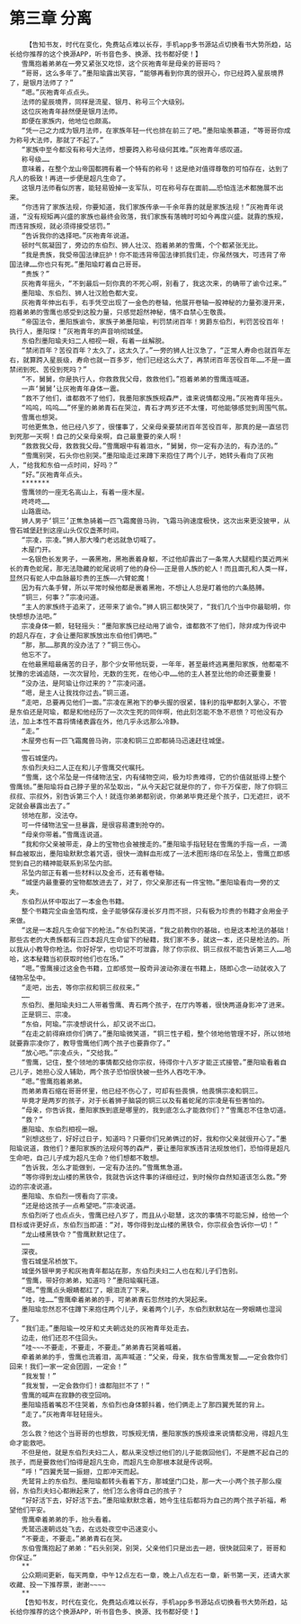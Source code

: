 # 第三章 分离
        【告知书友，时代在变化，免费站点难以长存，手机app多书源站点切换看书大势所趋，站长给你推荐的这个换源APP，听书音色多、换源、找书都好使！】
       雪鹰抱着弟弟在一旁又紧张又吃惊，这个灰袍青年是母亲的哥哥吗？
       “哥哥，这么多年了。”墨阳瑜露出笑容，“能够再看到你真的很开心，你已经跨入星辰境界了，是银月法师了？”
       “嗯。”灰袍青年点点头。
       法师的星辰境界，同样是流星、银月、称号三个大级别。
       这位灰袍青年赫然便是银月法师。
       即便在家族内，他地位也颇高。
       “凭一己之力成为银月法师，在家族年轻一代也排在前三了吧。”墨阳瑜羡慕道，“等哥哥你成为称号大法师，那就了不起了。”
       “家族中至今都没有称号大法师，想要跨入称号级何其难。”灰袍青年感叹道。
       称号级……
       意味着，在整个龙山帝国都拥有着一个特有的称号！这是绝对值得尊敬的可怕存在，达到了凡人的极致！再进一步便是超凡生命了。
       这银月法师看似厉害，能轻易毁掉一支军队，可在称号存在面前……恐怕连法术都施展不出来。
       “你违背了家族法规，你要知道，我们家族传承一千余年靠的就是家族法规！”灰袍青年说道，“没有规矩再兴盛的家族也最终会败落，我们家族有落魄时可如今再度兴盛。就靠的族规，而违背族规，就必须得接受惩罚。”
       “告诉我你的选择吧。”灰袍青年说道。
       顿时气氛凝固了，旁边的东伯烈、狮人壮汉、抱着弟弟的雪鹰，个个都紧张无比。
       “我是贵族，我受帝国法律庇护！你不能违背帝国法律抓我们走，你虽然强大，可违背了帝国法律……你也只有死。”墨阳瑜盯着自己哥哥。
       “贵族？”
       灰袍青年摇头，“不到最后一刻你真的不死心啊，别看了，我这次来，的确带了谕令过来。”
       墨阳瑜、东伯烈、狮人壮汉脸色都大变。
       灰袍青年伸出右手，右手凭空出现了一金色的卷轴，他展开卷轴一股神秘的力量弥漫开来，抱着弟弟的雪鹰也感受到这股力量，只感觉超然神秘，情不自禁心生敬畏。
       “帝国法令，墨阳族谕令，家族子弟墨阳瑜，判罚禁闭百年！男爵东伯烈，判罚苦役百年！执行人，墨阳琛！”灰袍青年的声音响彻城堡。
       东伯烈墨阳瑜夫妇二人相视一眼，有着一丝解脱。
       “禁闭百年？苦役百年？太久了，这太久了。”一旁的狮人壮汉急了，“正常人寿命也就百年左右，就算跨入星辰级，寿命也就一百多岁，他们已经这么大了，再禁闭百年苦役百年……不是一直禁闭到死、苦役到死吗？”
       “不，舅舅，你是执行人，你救救我父母，救救他们。”抱着弟弟的雪鹰连喊道。
       一声‘舅舅’让灰袍青年身体一震。
       “救不了他们，谁都救不了他们，我墨阳家族族规森严，谁来说情都没用。”灰袍青年摇头。
       “呜呜，呜呜……”怀里的弟弟青石在哭泣，青石才两岁还不太懂，可他能够感觉到周围气氛。
       雪鹰也想哭。
       可他更焦急，他已经八岁了，很懂事了，父亲母亲要禁闭百年苦役百年，那真的是一直惩罚到死那一天啊！自己的父亲母亲啊，自己最重要的亲人啊！
       “救救我父母，救救我父母。”雪鹰眼中有着泪水，“舅舅，你一定有办法的，有办法的。”
       “雪鹰别哭，石头你也别哭。”墨阳瑜走过来蹲下来抱住了两个儿子，她转头看向了灰袍人，“给我和东伯一点时间，好吗？”
       “好。”灰袍青年点头。
       *******
       雪鹰领的一座无名高山上，有着一座木屋。
       咚咚咚……
       山路震动。
       狮人男子‘铜三’正焦急骑着一匹飞霜魔兽马驹，飞霜马驹速度极快，这次出来更没披甲，从雪石城堡赶到这座山头仅仅盏茶时间。
       “宗凌，宗凌。”狮人那大嗓门老远就急切喊了。
       木屋门开。
       一名银色长发男子，一袭黑袍，黑袍裹着身躯，不过他却露出了一条常人大腿粗约莫近两米长的青色蛇尾，那无法隐藏的蛇尾说明了他的身份——正是兽人族的蛇人！而且面孔和人类一样，显然只有蛇人中血脉最珍贵的王族——六臂蛇魔！
       因为有六条手臂，所以平常时候他都是裹着黑袍，不想让人总是盯着他的六条胳膊。
       “铜三，何事？”宗凌问道。
       “主人的家族终于追来了，还带来了谕令。”狮人铜三都快哭了，“我们几个当中你最聪明，你快想想办法吧。”
       宗凌身体一颤，轻轻摇头：“墨阳家族已经动用了谕令，谁都救不了他们，除非成为传说中的超凡存在，才会让墨阳家族放出东伯他们俩吧。”
       “那，那……那真的没办法了？”铜三伤心。
       他忘不了。
       在他最黑暗最痛苦的日子，那个少女带他玩耍，一年年，甚至最终逃离墨阳家族，他都毫不犹豫的忠诚追随，一次次冒险，无数的生死，在他心中……他的主人甚至比他的命还要重要！
       “没办法，是阿瑜让你过来的？”宗凌问道。
       “嗯，是主人让我找你过去。”铜三道。
       “走吧，总要再见他们一面。”宗凌在黑袍下的拳头握的很紧，锋利的指甲都刺入掌心，不管是东伯还是阿瑜，都是和他经历了一次次生死的同伴啊，他此刻怎能不急不悲愤？可他没有办法，加上本性不喜将情绪表露在外，他几乎永远那么冷静。
       “走。”
       木屋旁也有一匹飞霜魔兽马驹，宗凌和铜三立即都骑马迅速赶往城堡。
       ……
       雪石城堡内。
       东伯烈夫妇二人正在和儿子雪鹰交代嘱托。
       “雪鹰，这个吊坠是一件储物法宝，内有储物空间，极为珍贵难得，它的价值就抵得上整个雪鹰领。”墨阳瑜将自己脖子里的吊坠取出，“从今天起它就是你的了，你千万保密，除了你铜三叔叔、宗叔外，别告诉第三个人！就连你弟弟都别说，你弟弟毕竟还是个孩子，口无遮拦，说不定就会暴露出去了。”
       领地在那，没法夺。
       可一件储物法宝一旦暴露，是很容易遭到抢夺的。
       “母亲你带着。”雪鹰连说道。
       “我和你父亲被带走，身上的宝物也会被搜走的。”墨阳瑜手指轻轻在雪鹰的手指一点，一滴鲜血被取出，墨阳瑜默默念着咒语，很快一滴鲜血形成了一法术图形烙印在吊坠上，雪鹰立即感觉到自己的精神能联系到吊坠内部。
       吊坠内部正有着一些材料以及金币，还有着卷轴。
       “城堡内最重要的宝物都放进去了，对了，你父亲那还有一件宝物。”墨阳瑜看向一旁的丈夫。
       东伯烈从怀中取出了一本金色书籍。
       整个书籍完全由金箔构成，金子能够保存漫长岁月而不损，只有极为珍贵的书籍才会用金子来做。
       “这是一本超凡生命留下的枪法。”东伯烈笑道，“我之前教你的基础，也是这本枪法的基础！那些古老的大贵族都有三四本超凡生命留下的秘籍，我们家不多，就这一本，还只是枪法的。所以我从小教导你枪法。你好好学，也切记不可泄露，除了你宗叔、铜三叔叔不能告诉第三人……哈哈，这本秘籍当初获取时他们也在场。”
       “嗯。”雪鹰接过这金色书籍，立即感觉一股奇异波动弥漫在书籍上，随即心念一动就收入了储物吊坠中。
       “走吧，出去，等你宗叔和铜三叔叔来。”
       ……
       东伯烈、墨阳瑜夫妇二人带着雪鹰、青石两个孩子，在厅内等着，很快两道身影冲了进来。
       正是铜三、宗凌。
       “东伯，阿瑜。”宗凌想说什么，却又说不出口。
       “在走之前得麻烦你们俩了。”墨阳瑜微笑道，“铜三性子粗，整个领地他管理不好，所以领地就要靠宗凌你了，教导雪鹰他们两个孩子也要靠你了。”
       “放心吧。”宗凌点头，“交给我。”
       “雪鹰，记住，整个领地的事情都交给你宗叔，待得你十八岁才能正式接管。”墨阳瑜看着自己儿子，她担心没人辅助，两个孩子恐怕很快被一些外人吞吃干净。
       “嗯。”雪鹰抱着弟弟。
       而弟弟青石缩在哥哥怀里，他已经不伤心了，可却有些畏惧，他畏惧宗凌和铜三。
       毕竟才是两岁的孩子，对于长着狮子脑袋的铜三以及有着蛇尾的宗凌是有些害怕的。
       “母亲，你告诉我，墨阳家族到底是哪里的，我到底怎么才能救你们？”雪鹰忍不住急切道。
       “救？”
       墨阳瑜、东伯烈相视一眼。
       “别想这些了，好好过日子，知道吗？只要你们兄弟俩过的好，我和你父亲就很开心了。”墨阳瑜说道，救他们？墨阳家族的法规何等的森严，要让墨阳家族违背法规放他们，恐怕得是超凡生命吧，自己儿子成为超凡生命？他们想都不敢想。
       “告诉我，怎么才能做到，一定有办法的。”雪鹰焦急道。
       “等你得到龙山楼的黑铁令，我就告诉这件事的详细经过，到时候你自然知道该怎么救。”旁边的宗凌说道。
       墨阳瑜、东伯烈一愣看向了宗凌。
       “还是给这孩子一点希望吧。”宗凌说道。
       东伯烈听了也点点头，雪鹰已经八岁了，而且从小聪慧，这次的事情不可能忘掉，给他一个目标或许更好点，东伯烈当即道：“对，等你得到龙山楼的黑铁令，你宗叔会告诉你一切！”
       “龙山楼黑铁令？”雪鹰默默记住了。
       ……
       深夜。
       雪石城堡吊桥放下。
       城堡外银甲男子和灰袍青年都站在那，东伯烈夫妇二人也在和儿子们告别。
       “雪鹰，带好你弟弟，知道吗？”墨阳瑜嘱托道。
       “嗯。”雪鹰点头眼睛都红了，眼泪流了下来。
       “哇，哇……”雪鹰牵着弟弟的手，可弟弟青石忽然哇的大哭起来。
       墨阳瑜忽然忍不住蹲下来抱住两个儿子，亲着两个儿子，东伯烈默默站在一旁眼睛也湿润了。
       “我们走。”墨阳瑜一咬牙和丈夫朝远处的灰袍青年处走去。
       边走，他们还忍不住回头。
       “哇~~~不要走，不要走，不要走。”弟弟青石哭着喊着。
       牵着弟弟的手，雪鹰也流着泪，高声喊道：“父亲，母亲，我东伯雪鹰发誓……一定会救你们回来！我们一家一定会团圆，一定会！”
       “我发誓！”
       “我发誓，一定会救你们！谁都阻拦不了！”
       雪鹰的喊声在寂静的夜空回响。
       墨阳瑜捂着嘴忍不住哭着，东伯烈也身体颤抖着，他们俩走上了那四翼秃鹫的背上。
       “走了。”灰袍青年轻轻摇头。
       救。
       怎么救？他这个当哥哥的也想救，可族规无情，墨阳家族的族规谁来说情都没用，得超凡生命才能救吧。
       不但是他，就是东伯烈夫妇二人，都从来没想过他们的儿子能救回他们，不是瞧不起自己的孩子，而是要救他们怕得是超凡生命，而超凡生命那根本就是传说啊。
       “呼！”四翼秃鹫一振翅，立即冲天而起。
       秃鹫背上的东伯烈、墨阳瑜都转头看着下方，那城堡门口处，那一大一小两个孩子那么瘦弱，东伯烈夫妇心都揪起来了，他们怎么舍得自己的孩子？
       “好好活下去，好好活下去。”墨阳瑜默默念着，她今生往后都将为自己的两个孩子祈福，希望他们平安。
       雪鹰牵着弟弟的手，抬头看着。
       秃鹫迅速朝远处飞去，在远处夜空中迅速变小。
       “不要走，不要走。”弟弟青石在哭。
       东伯雪鹰抱起了弟弟：“石头别哭，别哭，父亲他们只是出去一趟，很快就回来了，哥哥和你保证。”
       **
       公众期间更新，每天两章，中午12点左右一章，晚上八点左右一章，新书第一天，还请大家收藏、投一下推荐票，谢谢~~~~
       **
       【告知书友，时代在变化，免费站点难以长存，手机app多书源站点切换看书大势所趋，站长给你推荐的这个换源APP，听书音色多、换源、找书都好使！】